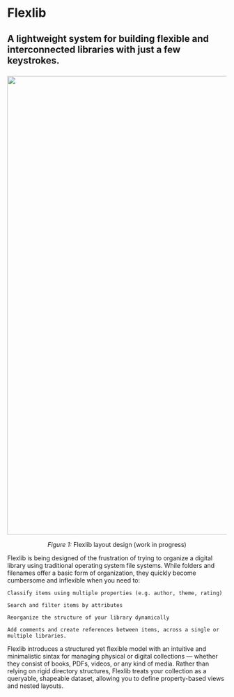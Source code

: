 # Flexlib

## A lightweight system for building flexible and interconnected libraries with just a few keystrokes.
###
<p align="center">
  <img width="1896" height="1052" alt="image" src="https://github.com/user-attachments/assets/02ca656e-ee22-4f49-9c62-01b91bbd9858" />
</p>
<p align="center"><em>Figure 1:</em> Flexlib layout design (work in progress)</p>

Flexlib is being designed of the frustration of trying to organize a digital library using traditional operating system file systems. While folders and filenames offer a basic form of organization, they quickly become cumbersome and inflexible when you need to:

    Classify items using multiple properties (e.g. author, theme, rating)

    Search and filter items by attributes

    Reorganize the structure of your library dynamically

    Add comments and create references between items, across a single or multiple libraries.

Flexlib introduces a structured yet flexible model with an intuitive and minimalistic sintax for managing physical or digital collections — whether they consist of books, PDFs, videos, or any kind of media. Rather than relying on rigid directory structures, Flexlib treats your collection as a queryable, shapeable dataset, allowing you to define property-based views and nested layouts.
